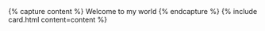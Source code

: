 <div class="row mb-4">
{% capture content %}
Welcome to my world
{% endcapture %}
{% include card.html content=content %}
</div>


<div class="row">

</div>